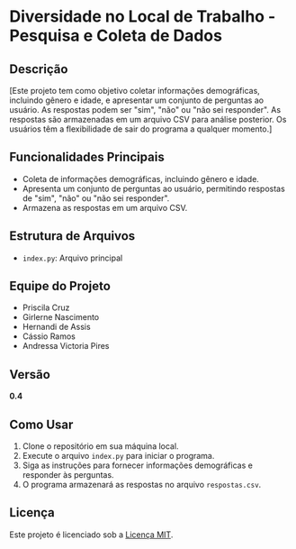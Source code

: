 # Diversidade no Local de Trabalho - Pesquisa e Coleta de Dados

## Descrição

[Este projeto tem como objetivo coletar informações demográficas, incluindo gênero e idade, e apresentar um conjunto de perguntas ao usuário. As respostas podem ser "sim", "não" ou "não sei responder". As respostas são armazenadas em um arquivo CSV para análise posterior. Os usuários têm a flexibilidade de sair do programa a qualquer momento.]

## Funcionalidades Principais

- Coleta de informações demográficas, incluindo gênero e idade.
- Apresenta um conjunto de perguntas ao usuário, permitindo respostas de "sim", "não" ou "não sei responder".
- Armazena as respostas em um arquivo CSV.

## Estrutura de Arquivos

- `index.py`: Arquivo principal

## Equipe do Projeto

- Priscila Cruz
- Girlerne Nascimento
- Hernandi de Assis
- Cássio Ramos
- Andressa Victoria Pires

## Versão

**0.4**

## Como Usar

1. Clone o repositório em sua máquina local.
2. Execute o arquivo `index.py` para iniciar o programa.
3. Siga as instruções para fornecer informações demográficas e responder às perguntas.
4. O programa armazenará as respostas no arquivo `respostas.csv`.

## Licença

Este projeto é licenciado sob a [Licença MIT](LICENSE).
